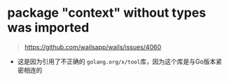 # package "context" without types was imported

>  https://github.com/wailsapp/wails/issues/4060 
- 这是因为引用了不正确的 `golang.org/x/tool`库，因为这个库是与Go版本紧密相连的